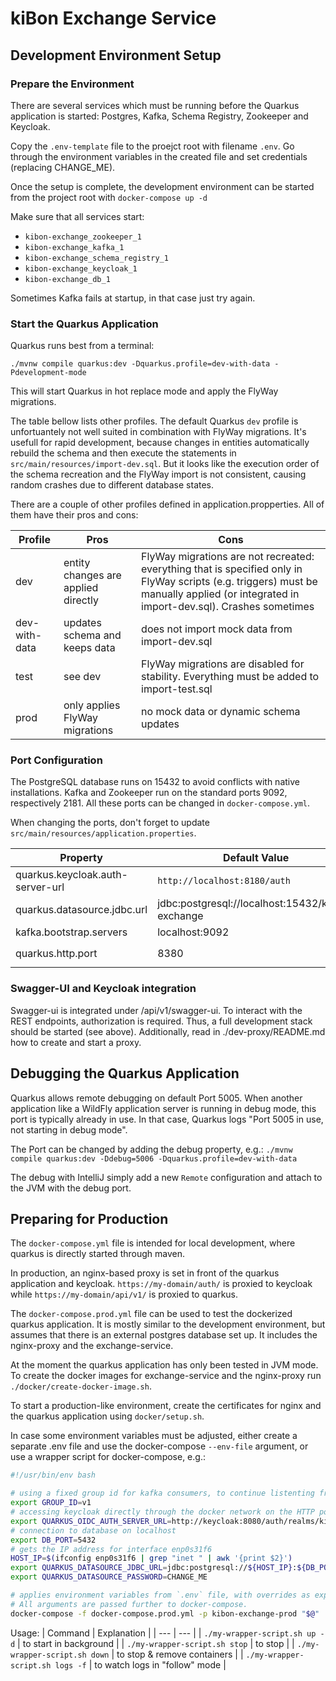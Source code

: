 # kiBon Exchange Service

## Development Environment Setup

### Prepare the Environment

There are several services which must be running before the Quarkus application is started:
Postgres, Kafka, Schema Registry, Zookeeper and Keycloak.

Copy the `.env-template` file to the proejct root with filename `.env`. Go through the environment variables in the
created file and set credentials (replacing CHANGE_ME).

Once the setup is complete, the development environment can be started from the project root with
`docker-compose up -d`

Make sure that all services start:

* `kibon-exchange_zookeeper_1`
* `kibon-exchange_kafka_1`
* `kibon-exchange_schema_registry_1`
* `kibon-exchange_keycloak_1`
* `kibon-exchange_db_1`

Sometimes Kafka fails at startup, in that case just try again.

### Start the Quarkus Application

Quarkus runs best from a terminal:

`./mvnw compile quarkus:dev -Dquarkus.profile=dev-with-data -Pdevelopment-mode`

This will start Quarkus in hot replace mode and apply the FlyWay migrations.

The table bellow lists other profiles. The default Quarkus `dev` profile is unfortuantely not well suited in combination with FlyWay migrations.
It's usefull for rapid development, because changes in entities automatically rebuild the schema and then execute the statements in `src/main/resources/import-dev.sql`.
But it looks like the execution order of the schema recreation and the FlyWay import is not consistent, causing random crashes due to different database states.

There are a couple of other profiles defined in application.propperties.
 All of them have their pros and cons:

| Profile | Pros | Cons |
| --- | --- | --- |
| dev | entity changes are applied directly | FlyWay migrations are not recreated: everything that is specified only in FlyWay scripts (e.g. triggers) must be manually applied (or integrated in import-dev.sql). Crashes sometimes |
| dev-with-data | updates schema and keeps data | does not import mock data from import-dev.sql |
| test | see dev | FlyWay migrations are disabled for stability. Everything must be added to import-test.sql |
| prod | only applies FlyWay migrations | no mock data or dynamic schema updates |

### Port Configuration

The PostgreSQL database runs on 15432 to avoid conflicts with native installations.
Kafka and Zookeeper run on the standard ports 9092, respectively 2181.
All these ports can be changed in `docker-compose.yml`.

When changing the ports, don't forget to update `src/main/resources/application.properties`.

| Property | Default Value | Comment |
| --- | --- | --- |
| quarkus.keycloak.auth-server-url | `http://localhost:8180/auth` | Keycloak server |
| quarkus.datasource.jdbc.url | jdbc:postgresql://localhost:15432/kibon-exchange | Postgres database |
| kafka.bootstrap.servers | localhost:9092 | Kafka server |
| quarkus.http.port |8380| Application Port, e.g. `http://localhost:8380/api/v1/verfuegungen` |

### Swagger-UI and Keycloak integration

Swagger-ui is integrated under /api/v1/swagger-ui. To interact with the REST endpoints,
authorization is required. Thus, a full development stack should be started (see above). Additionally,
read in ./dev-proxy/README.md how to create and start a proxy.

## Debugging the Quarkus Application

Quarkus allows remote debugging on default Port 5005. When another application like a WildFly application server is running in
debug mode, this port is typically already in use. In that case, Quarkus logs "Port 5005 in use, not starting in debug
mode".

The Port can be changed by adding the debug property, e.g.:
`./mvnw compile quarkus:dev -Ddebug=5006 -Dquarkus.profile=dev-with-data`

The debug with IntelliJ simply add a new `Remote` configuration and attach to the JVM with the debug port.

## Preparing for Production

The `docker-compose.yml` file is intended for local development,
where quarkus is directly started through maven.

In production, an nginx-based proxy is set in front of the quarkus application and keycloak.
`https://my-domain/auth/` is proxied to keycloak while `https://my-domain/api/v1/` is proxied to quarkus.

The `docker-compose.prod.yml` file can be used to test the dockerized quarkus application. It is mostly similar to the
development environment, but assumes that there is an external postgres database set up.
It includes the nginx-proxy and the exchange-service.

At the moment the quarkus application has only been tested in JVM mode.
To create the docker images for exchange-service and the nginx-proxy run `./docker/create-docker-image.sh`.

To start a production-like environment, create the certificates for nginx and the quarkus application using
`docker/setup.sh`.

In case some environment variables must be adjusted, either create a separate .env file and use the docker-compose
`--env-file` argument, or use a wrapper script for docker-compose, e.g.:

```bash
#!/usr/bin/env bash

# using a fixed group id for kafka consumers, to continue listenting from last offset
export GROUP_ID=v1
# accessing keycloak directly through the docker network on the HTTP port (bypass self-signed certificate issue)
export QUARKUS_OIDC_AUTH_SERVER_URL=http://keycloak:8080/auth/realms/kibon
# connection to database on localhost
export DB_PORT=5432
# gets the IP address for interface enp0s31f6
HOST_IP=$(ifconfig enp0s31f6 | grep "inet " | awk '{print $2}')
export QUARKUS_DATASOURCE_JDBC_URL=jdbc:postgresql://${HOST_IP}:${DB_PORT}/kibon-exchange
export QUARKUS_DATASOURCE_PASSWORD=CHANGE_ME

# applies environment variables from `.env` file, with overrides as exported above, and uses the `docker-compose.prod.yml` setup.
# All arguments are passed further to docker-compose.
docker-compose -f docker-compose.prod.yml -p kibon-exchange-prod "$@"
```

Usage:
| Command | Explanation |
| --- | --- |
| `./my-wrapper-script.sh up -d` | to start in background |
| `./my-wrapper-script.sh stop` | to stop |
| `./my-wrapper-script.sh down` | to stop & remove containers |
| `./my-wrapper-script.sh logs -f` | to watch logs in "follow" mode |
